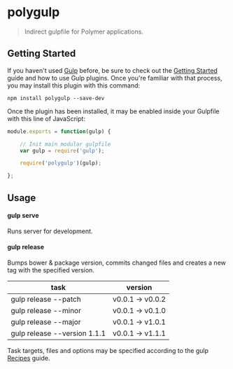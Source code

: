 # polygulp

> Indirect gulpfile for Polymer applications.


## Getting Started

If you haven't used [Gulp](http://gulpjs.com/) before, be sure to check out the [Getting Started](https://github.com/gulpjs/gulp/blob/master/docs/getting-started.md) guide and how to use Gulp plugins. Once you're familiar with that process, you may install this plugin with this command:

```shell
npm install polygulp --save-dev
```

Once the plugin has been installed, it may be enabled inside your Gulpfile with this line of JavaScript:

```js
module.exports = function(gulp) {

    // Init main modular gulpfile
    var gulp = require('gulp');

    require('polygulp')(gulp);

};
```


## Usage

#### gulp serve
Runs server for development.

#### gulp release
Bumps bower & package version, commits changed files and creates a new tag with the specified version.

task                        | version
----------------------------|-----------------
gulp release --patch        | v0.0.1 -> v0.0.2
gulp release --minor        | v0.0.1 -> v0.1.0
gulp release --major        | v0.0.1 -> v1.0.1
gulp release --version 1.1.1| v0.0.1 -> v1.1.1

Task targets, files and options may be specified according to the gulp [Recipes](https://github.com/gulpjs/gulp/tree/master/docs/recipes) guide.
